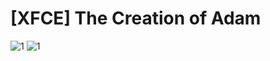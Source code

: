 # [XFCE] The Creation of Adam

![1](https://github.com/user-attachments/assets/eeb972cc-5c66-4569-8392-56ab22b1d305)
![1](https://github.com/user-attachments/assets/eeb972cc-5c66-4569-8392-56ab22b1d305)
